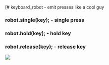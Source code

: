 [# keyboard_robot - emit presses like a cool guy

### robot.single(key); - single press
### robot.hold(key); - hold key
### robot.release(key); - release key

![](https://github.com/TimurSennikov/keyboard_robot/blob/main/git/animation.gif)
